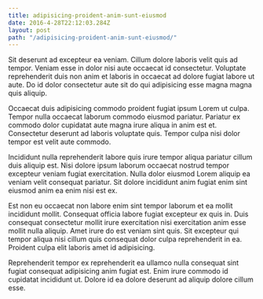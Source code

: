 ```yaml
---
title: adipisicing-proident-anim-sunt-eiusmod
date: 2016-4-28T22:12:03.284Z
layout: post
path: "/adipisicing-proident-anim-sunt-eiusmod/"
---
```


Sit deserunt ad excepteur ea veniam. Cillum dolore laboris velit quis ad tempor. Veniam esse in dolor nisi aute occaecat id consectetur. Voluptate reprehenderit duis non anim et laboris in occaecat ad dolore fugiat labore ut aute. Do id dolor consectetur aute sit do qui adipisicing esse magna magna quis aliquip.

Occaecat duis adipisicing commodo proident fugiat ipsum Lorem ut culpa. Tempor nulla occaecat laborum commodo eiusmod pariatur. Pariatur ex commodo dolor cupidatat aute magna irure aliqua in anim est et. Consectetur deserunt ad laboris voluptate quis. Tempor culpa nisi dolor tempor est velit aute commodo.

Incididunt nulla reprehenderit labore quis irure tempor aliqua pariatur cillum duis aliquip est. Nisi dolore ipsum laborum occaecat nostrud tempor excepteur veniam fugiat exercitation. Nulla dolor eiusmod Lorem aliquip ea veniam velit consequat pariatur. Sit dolore incididunt anim fugiat enim sint eiusmod anim ea enim nisi est ex.

Est non eu occaecat non labore enim sint tempor laborum et ea mollit incididunt mollit. Consequat officia labore fugiat excepteur ex quis in. Duis consequat consectetur mollit irure exercitation nisi exercitation anim esse mollit nulla aliquip. Amet irure do est veniam sint quis. Sit excepteur qui tempor aliqua nisi cillum quis consequat dolor culpa reprehenderit in ea. Proident culpa elit laboris amet id adipisicing.

Reprehenderit tempor ex reprehenderit ea ullamco nulla consequat sint fugiat consequat adipisicing anim fugiat est. Enim irure commodo id cupidatat incididunt ut. Dolore id ea dolore deserunt ad aliquip dolore cillum esse.
